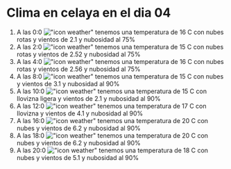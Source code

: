 # Clima en celaya en el dia 04

1. A las 0:0 !["icon weather"](http://openweathermap.org/img/w/04n.png) tenemos una temperatura de 16 C con nubes rotas y  vientos de 2.1 y nubosidad al 75%
1. A las 2:0 !["icon weather"](http://openweathermap.org/img/w/04n.png) tenemos una temperatura de 15 C con nubes rotas y  vientos de 2.52 y nubosidad al 75%
1. A las 4:0 !["icon weather"](http://openweathermap.org/img/w/04n.png) tenemos una temperatura de 16 C con nubes rotas y  vientos de 2.56 y nubosidad al 75%
1. A las 8:0 !["icon weather"](http://openweathermap.org/img/w/04n.png) tenemos una temperatura de 15 C con nubes y  vientos de 3.1 y nubosidad al 90%
1. A las 10:0 !["icon weather"](http://openweathermap.org/img/w/09d.png) tenemos una temperatura de 15 C con llovizna ligera y  vientos de 2.1 y nubosidad al 90%
1. A las 12:0 !["icon weather"](http://openweathermap.org/img/w/09d.png) tenemos una temperatura de 17 C con llovizna y  vientos de 4.1 y nubosidad al 90%
1. A las 16:0 !["icon weather"](http://openweathermap.org/img/w/04d.png) tenemos una temperatura de 20 C con nubes y  vientos de 6.2 y nubosidad al 90%
1. A las 18:0 !["icon weather"](http://openweathermap.org/img/w/04d.png) tenemos una temperatura de 20 C con nubes y  vientos de 6.2 y nubosidad al 90%
1. A las 20:0 !["icon weather"](http://openweathermap.org/img/w/04d.png) tenemos una temperatura de 18 C con nubes y  vientos de 5.1 y nubosidad al 90%
